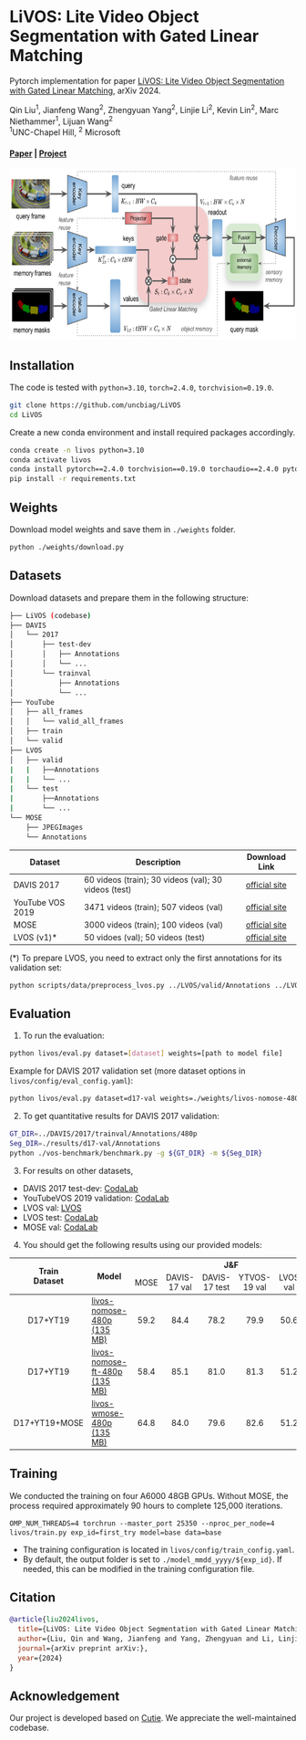 # LiVOS: Lite Video Object Segmentation with Gated Linear Matching
Pytorch implementation for paper [LiVOS: Lite Video Object Segmentation with Gated Linear Matching](https://arxiv.org/), arXiv 2024. <br>

Qin Liu<sup>1</sup>, 
Jianfeng Wang<sup>2</sup>, 
Zhengyuan Yang<sup>2</sup>, 
Linjie Li<sup>2</sup>, 
Kevin Lin<sup>2</sup>, 
Marc Niethammer<sup>1</sup>, 
Lijuan Wang<sup>2</sup> <br>
<sup>1</sup>UNC-Chapel Hill, <sup>2</sup> Microsoft
#### [Paper](https://arxiv.org/) | [Project](https://uncbiag.github.io/LiVOS)

<p align="center">
  <img src="./docs/livos_framework.png" alt="drawing", height="300"/>
</p>


## Installation
The code is tested with ``python=3.10``, ``torch=2.4.0``, ``torchvision=0.19.0``.
```bash
git clone https://github.com/uncbiag/LiVOS
cd LiVOS
```
Create a new conda environment and install required packages accordingly.
```bash
conda create -n livos python=3.10
conda activate livos
conda install pytorch==2.4.0 torchvision==0.19.0 torchaudio==2.4.0 pytorch-cuda=12.1 -c pytorch -c nvidia
pip install -r requirements.txt
```

## Weights
Download model weights and save them in ```./weights``` folder.
```bash
python ./weights/download.py
```

## Datasets
Download datasets and prepare them in the following structure:
```bash
├── LiVOS (codebase)
├── DAVIS
│   └── 2017
│       ├── test-dev
│       │   ├── Annotations
│       │   └── ...
│       └── trainval
│           ├── Annotations
│           └── ...
├── YouTube
│   ├── all_frames
│   │   └── valid_all_frames
│   ├── train
│   └── valid
├── LVOS
│   ├── valid
|   |   ├──Annotations
|   |   └── ...
|   └── test
|       ├──Annotations
|       └── ...
└── MOSE
    ├── JPEGImages
    └── Annotations
```
| Dataset   |                      Description             |           Download Link              |
|-----------|----------------------------------------------|:------------------------------------:|
|DAVIS 2017 |  60 videos (train); 30 videos (val); 30 videos (test) |  [official site][d17]|
|YouTube VOS 2019  |  3471 videos (train); 507 videos (val)     |  [official site][y19]|
|MOSE  |  3000 videos (train); 100 videos (val)     |  [official site][mose]|
|LVOS (v1)*  |  50 vidoes (val); 50 videos (test)     |  [official site][lvos]|


[d17]: https://davischallenge.org/
[y19]: https://youtube-vos.org/
[mose]: https://henghuiding.github.io/MOSE/
[lvos]: https://lingyihongfd.github.io/lvos.github.io/



(*) To prepare LVOS, you need to extract only the first annotations for its validation set:
```bash
python scripts/data/preprocess_lvos.py ../LVOS/valid/Annotations ../LVOS/valid/Annotations_first_only
```

## Evaluation
1. To run the evaluation:
```bash
python livos/eval.py dataset=[dataset] weights=[path to model file]
```
Example for DAVIS 2017 validation set (more dataset options in ```livos/config/eval_config.yaml```):
```bash
python livos/eval.py dataset=d17-val weights=./weights/livos-nomose-480p.pth
```

2. To get quantitative results for DAVIS 2017 validation:
```bash
GT_DIR=../DAVIS/2017/trainval/Annotations/480p
Seg_DIR=./results/d17-val/Annotations
python ./vos-benchmark/benchmark.py -g ${GT_DIR} -m ${Seg_DIR}
```

3. For results on other datasets,
- DAVIS 2017 test-dev: [CodaLab](https://codalab.lisn.upsaclay.fr/competitions/6812)
- YouTubeVOS 2019 validation: [CodaLab](https://codalab.lisn.upsaclay.fr/competitions/7683)
- LVOS val: [LVOS](https://github.com/LingyiHongfd/lvos-evaluation)
- LVOS test: [CodaLab](https://codalab.lisn.upsaclay.fr/competitions/8767)
- MOSE val: [CodaLab](https://codalab.lisn.upsaclay.fr/competitions/10703)

4. You should get the following results using our provided models:
<table>
    <thead align="center">
        <tr>
            <th rowspan="2"><span style="font-weight:bold">Train</span><br><span style="font-weight:bold">Dataset</span></th>
            <th rowspan="2">Model</th>
            <th colspan="6">J&F</th>
        </tr>
        <tr>
            <td>MOSE</td>
            <td>DAVIS-17 val</td>
            <td>DAVIS-17 test</td>
            <td>YTVOS-19 val</td>
            <td>LVOS val</td>
            <td>LVOS test</td>
        </tr>
    </thead>
    <tbody align="center">
        <tr>
            <td rowspan="1">D17+YT19</td>
            <td align="left"><a href="https://drive.google.com/uc?export=download&id=1tG_BxCTWp_o9YH0vBqZqLC9KBsEGSsaH">livos-nomose-480p (135 MB)</a></td>
            <td>59.2</td>
            <td>84.4</td>
            <td>78.2</td>
            <td>79.9</td>
            <td>50.6</td>
            <td>44.6</td>
        </tr>
        <tr>
            <td rowspan="1">D17+YT19</td>
            <td align="left"><a href="https://drive.google.com/uc?export=download&id=1ToIDo6PIYF7lQGfO4F7HuHneyatKGWnx">livos-nomose-ft-480p (135 MB)</a></td>
            <td>58.4</td>
            <td>85.1</td>
            <td>81.0</td>
            <td>81.3</td>
            <td>51.2</td>
            <td>50.9</td>
        </tr>
        <tr>
            <td rowspan="1">D17+YT19+MOSE</td>
            <td align="left"><a href="https://drive.google.com/uc?export=download&id=13FVuxcEwNRfY70PA3O9pOyPO7Gx7Zl5N">livos-wmose-480p (135 MB)</a></td>
            <td>64.8</td>
            <td>84.0</td>
            <td>79.6</td>
            <td>82.6</td>
            <td>51.2</td>
            <td>47.0</td>
        </tr>
    </tbody>
</table>


## Training
We conducted the training on four A6000 48GB GPUs. Without MOSE, the process required approximately 90 hours to complete 125,000 iterations.

```
OMP_NUM_THREADS=4 torchrun --master_port 25350 --nproc_per_node=4 livos/train.py exp_id=first_try model=base data=base
```
- The training configuration is located in ```livos/config/train_config.yaml```.
- By default, the output folder is set to ```./model_mmdd_yyyy/${exp_id}```. If needed, this can be modified in the training configuration file.

## Citation
```bibtex
@article{liu2024livos,
  title={LiVOS: Lite Video Object Segmentation with Gated Linear Matching},
  author={Liu, Qin and Wang, Jianfeng and Yang, Zhengyuan and Li, Linjie and Lin, Kevin and Niethammer, Marc and Wang, lijuan},
  journal={arXiv preprint arXiv:},
  year={2024}
}
```

## Acknowledgement

Our project is developed based on [Cutie](https://github.com/hkchengrex/Cutie). We appreciate the well-maintained codebase.
